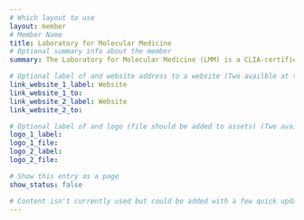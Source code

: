 ```yaml
---
# Which layout to use
layout: member
# Member Name
title: Laboratory for Molecular Medicine
# Optional summary info about the member
summary: The Laboratory for Molecular Medicine (LMM) is a CLIA-certified molecular diagnostic laboratory, operated by Partners HealthCare Personalized Medicine. The LMM is led by a group of Harvard Medical School-affiliated faculty, geneticists, clinicians, and researchers from Brigham and Women’s Hospital and Massachusetts General Hospital, Partners' founding members. Our mission is to bridge the gap between research and clinical medicine.

# Optional label of and website address to a website (Two availble at the moment)
link_website_1_label: Website
link_website_1_to:
link_website_2_label: Website
link_website_2_to:

# Optional label of and logo (file should be added to assets) (Two availble at the moment).
logo_1_label:
logo_1_file:
logo_2_label:
logo_2_file:

# Show this entry as a page
show_status: false

# Content isn't currently used but could be added with a few quick updates if needed to allow for pages
---
```

